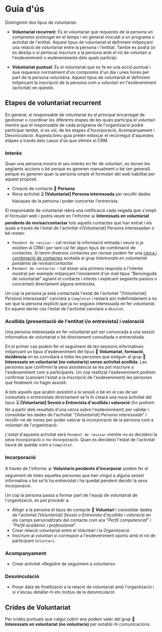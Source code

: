 # Guia d'ús

Distingirem dos tipus de voluntariat:

- **Voluntariat recurrent**: És el voluntariat que requereix de la persona un compromís prolongat en el temps i en general vinculat a un programa o activitat de l'entitat. Aquest tipus de voluntariat el definirem mitjançant una relació de voluntariat entre la persona i l'entitat. També es podrà (si es desitja o si pertoca) inscriure a la persona amb el rol de voluntari a l'esdeveniment o esdeveniments dels quals participi.

- **Voluntariat puntual**: És el voluntariat que es fa en una acció puntual i que requereix normalment d'un compromís d'un dia i unes hores per part de la persona voluntària. Aquest tipus de voluntariat el definirem mitjançant la inscripció de la persona com a voluntari en l'esdeveniment (activitat) en qüestió.

## Etapes de voluntariat recurrent

En general, el responsable de voluntariat és el principal encarregat de gestionar o coordinar les diferents etapes de les quals participa el voluntari mentre que el responsable de cada programa de l'organització podrà participar també, si es vol, de les etapes d'Incorporació, Acompanyament i Desvinculació. Aquesta breu guia pretén esboçar el recorregut d'aquestes etapes a través dels casos d'ús que ofereix el CRM.

### Interès

Quan una persona mostra el seu interès en fer de voluntari, es donen les següents accions o bé perquè es generen manualment o bé (en general) perquè es generen quan la persona omple el formulari del web habilitat per aquest propòsit.

* Creació de contacte :bust_in_silhouette: **Persona**
* Nova activitat :hourglass_flowing_sand: **[Voluntariat] Persona interessada** per recollir dades bàsiques de la persona i poder concertar l'entrevista

El responsable de voluntariat rebrà una notificació cada vegada que s'ompli el formulari web i podrà veure en l'informe :bar_chart: **Interessats en voluntariat pendents de revisar/contactar** tots aquells contactes que han entrat i els quals a través de l'estat de l'activitat «[Voluntariat] Persona interessada» o bé resten:

- `Pendent de revisar` - cal revisar la informació entrada i veure si ja existien al CRM i per tant cal fer algun tipus de combinació de contactes. Si tenim diversos contactes per revisar podem fer una [cerca i combinació de contactes](https://docs.civicrm.org/user/ca/latest/common-workflows/deduping-and-merging/) acotada al grup *Interessats en voluntariat pendents de revisar/contactar*.
- `Pendent de contactar` - cal donar una primera resposta a l'interès mostrat per exemple mitjançant l'enviament d'un mail tipus "Benvinguda de voluntariat" agraint el contacte i interès i explicant següents passos o concertant directament alguna entrevista.

Un cop la persona ja està contactada l'estat de l'activitat "*[Voluntariat] Persona interessada*" canviarà a `Completat` i restarà així indefinidament a no ser que la persona expliciti que ja no segueix interessada en fer voluntariat. En aquest darrer cas l'estat de l'activitat canviarà a `Obsolet`.

### Acollida (presentació de l'entitat i/o entrevista) i valoració

Una persona interessada en fer voluntariat pot ser convocada a una sessió informativa de voluntariat o bé directament consultada o entrevistada.

En el primer cas podem fer el seguiment de les sessions informatives mitjançant un tipus d'esdeveniment del tipus  :calendar: **Voluntariat, formació, incidència** on es convidarà a totes les persones que estiguin al grup :busts_in_silhouette: **Interessats en voluntariat (no voluntaris) sense activitat acollida**. Les persones que confirmin la seva assistència se les pot inscriure a l'esdeveniment com a participants. Un cop realitzat l'esdeveniment podrem confirmar (canviant l'estat a la inscripció de l'esdeveniment) les persones que finalment no hagin assistit.

A tots aquells que acabin assistint a la sessió o bé en el cas de ser consultats o entrevistats directament se'ls hi crearà una nova activitat del tipus :hourglass_flowing_sand: **[Voluntariat] Sessió o Entrevista d'acollida i valoració** (ho podrem fer a partir dels resultats d'una cerca sobre l'esdeveniment) per validar i consolidar les dades de l'activitat "*[Voluntariat] Persona interessada*" i recollir-ne de noves per poder valorar la incorporació de la persona com a voluntari de l'organització.

L'estat d'aquesta activitat serà `Pendent de revisar` mentre no es decideixi la seva incorporació o no-incorporació. Quan es decideixi l'estat de l'activitat haurà de quedar com a `Completat`.

### Incorporació

A través de l'informe :bar_chart: **Voluntaris pendents d'incorporar** podem fer el seguiment de totes aquelles persones que han vingut a alguna sessió informativa o bé se'ls ha entrevistat i ha quedat pendent decidir la seva incorporació.

Un cop la persona passa a formar part de l'equip de voluntariat de l'organització, es pot procedir a:

* Afegir a la persona el tipus de contacte :bust_in_silhouette: **Voluntari** i consolidar dades de l'activitat *[Voluntariat] Sessió o Entrevista d'acollida i valoració* en els camps personalitzats del contacte com ara "*Perfil competencial*" i "*Perfil acadèmic i professional*".
* Crear relació voluntariat entre el *Voluntari* i la *Organització*.
* Inscriure al voluntari si correspon a l'esdeveniment oportú amb el rol de participant `Voluntari`.

### Acompanyament

* Crear activitat «Registre de seguiment a voluntaris»

### Desvinculació

* Posar data de finalització a la relació de voluntariat amb l'organització i si s'escau detallar-hi els motius de la desvinculació

## Crides de Voluntariat

Per crides puntuals que calgui cobrir ens podem valer del grup :busts_in_silhouette: **Interessats en voluntariat (no voluntaris)** per establir-hi comunicacions.
